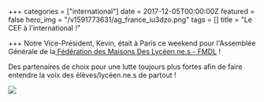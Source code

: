 +++
categories = ["international"]
date = 2017-12-05T00:00:00Z
featured = false
hero_img = "/v1591773631/ag_france_iu3dzo.png"
tags = []
title = "Le CEF à l'international !"

+++
Notre Vice-Président, Kevin, était à Paris ce weekend pour l'Assemblée Générale de la[ Fédération des Maisons Des Lycéen.ne.s - FMDL](https://www.facebook.com/MDL.reseau/?fref=mentions "https://www.facebook.com/MDL.reseau/?fref=mentions") !

Des partenaires de choix pour une lutte toujours plus fortes afin de faire entendre la voix des élèves/lycéen.ne.s de partout !

![](https://res.cloudinary.com/cefasbl/image/upload/c_limit,dpr_auto,q_70,w_740,f_auto/v1591773629/ag_france_2_hgjkae.png)